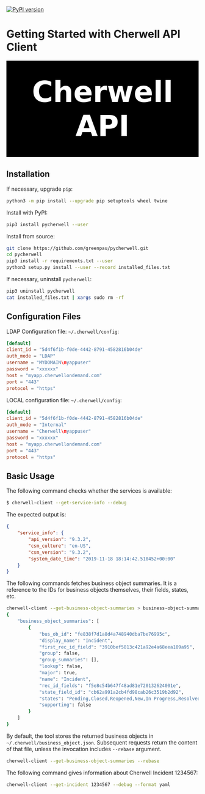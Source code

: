 [![PyPI version](https://badge.fury.io/py/pycherwell.svg)](https://badge.fury.io/py/pycherwell)

# Getting Started with Cherwell API Client

![Cherwell API](./logo.png?raw=true "Cherwell API")

## Installation

If necessary, upgrade `pip`:

```bash
python3 -m pip install --upgrade pip setuptools wheel twine
```

Install with PyPI:

```bash
pip3 install pycherwell --user
```

Install from source:

```bash
git clone https://github.com/greenpau/pycherwell.git
cd pycherwell
pip3 install -r requirements.txt --user
python3 setup.py install --user --record installed_files.txt
```

If necessary, uninstall `pycherwell`:

```bash
pip3 uninstall pycherwell
cat installed_files.txt | xargs sudo rm -rf
```

## Configuration Files

LDAP Configuration file: `~/.cherwell/config`:

```toml
[default]
client_id = "5d4f6f1b-f0de-4442-8791-4582816b04de"
auth_mode = "LDAP"
username = "MYDOMAIN\myappuser"
password = "xxxxxx"
host = "myapp.cherwellondemand.com"
port = "443"
protocol = "https"
```

LOCAL configuration file: `~/.cherwell/config`:

```toml
[default]
client_id = "5d4f6f1b-f0de-4442-8791-4582816b04de"
auth_mode = "Internal"
username = "Cherwell\myappuser"
password = "xxxxxx"
host = "myapp.cherwellondemand.com"
port = "443"
protocol = "https"
```

## Basic Usage

The following command checks whether the services is available:

```bash
$ cherwell-client --get-service-info --debug
```

The expected output is:

```json
{
    "service_info": {
        "api_version": "9.3.2",
        "csm_culture": "en-US",
        "csm_version": "9.3.2",
        "system_date_time": "2019-11-18 18:14:42.510452+00:00"
    }
}
```

The following commands fetches business object summaries. It is a reference to
the IDs for business objects themselves, their fields, states, etc.

```bash
cherwell-client --get-business-object-summaries > business-object-summaries.json
{
    "business_object_summaries": [
        {
            "bus_ob_id": "fe838f7d1a8d4a748940dba7be76995c",
            "display_name": "Incident",
            "first_rec_id_field": "3910bef5813c421a92e4a68eea109a95",
            "group": false,
            "group_summaries": [],
            "lookup": false,
            "major": true,
            "name": "Incident",
            "rec_id_fields": "f5e8c54b647f48ad81e720132624001e",
            "state_field_id": "cb62a991a2cb4fd98cab26c3519b2d92",
            "states": "Pending,Closed,Reopened,New,In Progress,Resolved,Assigned",
            "supporting": false
        }
    ]
}
```

By default, the tool stores the returned business objects in
`~/.cherwell/business_object.json`. Subsequent requests return the content of that file,
unless the invocation includes `--rebase` argument.

```bash
cherwell-client --get-business-object-summaries --rebase
```


The following command gives information about Cherwell Incident 1234567:

```bash
cherwell-client --get-incident 1234567 --debug --format yaml
```
